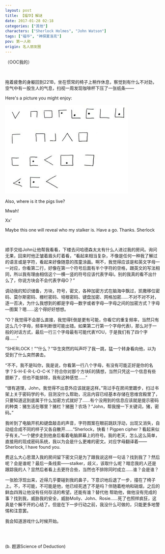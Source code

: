 ```yaml
---
layout: post
title: 【福华】解谜
date: 2017-01-28 02:18
categories: ["其他"]
characters: ["Sherlock Holmes", "John Watson"]
tags: ["福华", "神探夏洛克"]
pov: 第一人称
origin: 名人朋友圈
---
```


（OOC我的）

<br>

拖着疲惫的身躯回到221B，坐在惯常的椅子上稍作休息，察觉到有什么不对劲，空气中有一股生人的气息，扫视一周发现咖啡杯下压了一张纸条——

Here's a picture you might enjoy:

![](https://github.com/junesirius/junesirius.github.io/blob/master/assets/images/mrpyq/2017-01-28-Sherlock.jpg)

Also, where is it the pigs live?

Mwah!

Xx'

Maybe this one will reveal who my stalker is. Have a go. Thanks. Sherlock

<br>

顺手交给John让他帮我看看，下楼去问哈德森太太有什么人进过我的房间。询问无果，回来时他正皱着眉头盯着看，“看起来相当复杂，不像是任何一种我了解过的语言或是字符，看起来好像随意的孩童涂画。啊不，我觉得应该是和英文字母一一对应，你看第二行，好像在第一个符号后面有半个字符的空格，跟英文的写法相同，所以我有理由相信这个一横一竖的符号应该代表字母I。别的我真的看不出什么了，你说方块会不会代表字母O？”

调动我的知识储备，方块，符号，密文，各种加密方式在脑海中飘过，凯撒移位密码、莫尔斯密码、栅栏密码、培根密码、键盘加密、网格加密……不对不对不对，逐一否决，为什么我想到的都是字母—数字或者字母—字母之间的加密方式？字母—图案？嗯……这个得好好想想。

“O？我觉得不会那么直接，我觉得E倒是更有可能，你看它的重复频率，当然只有这么几个字母，频率判断很可能出错。如果第二行第一个字母代表I，那么对于一般的对话方式，最后一行三个字母最有可能代表YOU，于是我们有了四个字母……”

“SHERLOCK！”“什么？”华生突然的叫声吓了我一跳，猛一个转身看向他，以为受到了什么突然袭击。

“不不，我不是叫你，我是说，你看第一行八个字母，有没有可能正好是你的名字？S-H-E-R-L-O-C-K？符合你对那个方块E的猜想，当然只凭这一个信息有些臆断了，但也不能排除，我有这种感觉……”

“很有道理，John，我觉得不出意外应该就是这样。”背过手在房间里踱步，扫过书架上关于密码学的书，目测没什么帮助，况且内容已经基本存储在思维宫殿里了，只要知道这到底属于什么加密方式就好了……有个没用到的信息应该就是提示密码的种类：猪生活在哪里？猪栏？猪圈？农场？“John，帮我搜一下关键词，猪，密码。”

我听到了电脑开机和键盘敲击的声音，字符图案在眼前跳跃浮动，出现又消失，自动组合成不同的样子又各自散开……“Sherlock，快看！Pigpen cipher？看起来似乎有关。”一个健步走到他身后看着电脑屏幕上的符号。我的老天，怎么这么简单，直接用的现成密码系统，我以为会是什么更难的密文。对应字母翻译着——Sherlock, I have found you.

费这么大心思潜入我的房间留下密文只是为了跟我说这样一句话？找到我了？然后呢？会是谁呢？最后一条线索——stalker，歧义，该取什么呢？暗恋我的人还是跟踪我的人？显然后者看上去更符合些，当然也不排除同时成立……谁？会是谁？

一张脸浮现出来，近得几乎要碰到我的鼻子，下意识地后退了一步，撞在了椅子上。不，不可能，不可能是他，他已经死透了不是吗？伴随着枪响和硝烟，之后的鲜血四溅让他没有任何存活的希望。还能有谁？替代他 帮助他，做他没有完成的事？找到我，威胁我的安全，威胁Molly、John、Rosie……死了也照样疯狂，这真是个解不开的心结了。但是在下一步行动之前，我没什么可做的，只能更多地警惕和注意罢。

我会知道游戏什么时候开始。

<br><br>

(b. 题源Science of Deduction)
